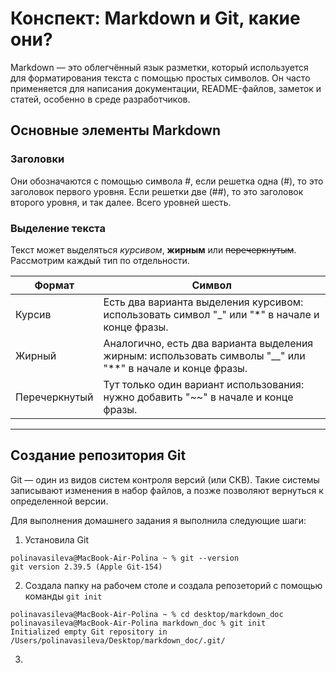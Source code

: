 # Конспект: Markdown и Git, какие они? 
Markdown — это облегчённый язык разметки, который используется для форматирования текста с помощью простых символов. Он часто применяется для написания документации, README-файлов, заметок и статей, особенно в среде разработчиков. 
## Основные элементы Markdown
### Заголовки
Они обозначаются с помощью символа #, если решетка одна (#), то это заголовок первого уровня. Если решетки две (##), то это заголовок второго уровня, и так далее. Всего уровней шесть. 
### Выделение текста
Текст может выделяться _курсивом_, __жирным__ или ~~перечеркнутым~~. Рассмотрим каждый тип по отдельности. 

| Формат | Символ |
|-|-|
| Курсив | Есть два варианта выделения курсивом: использовать символ "_" или "*" в начале и конце фразы. |
| Жирный | Аналогично, есть два варианта выделения жирным: использовать символы "__" или "**" в начале и конце фразы. |
| Перечеркнутый | Тут только один вариант использования: нужно добавить "~~" в начале и конце фразы. |

---

## Создание репозитория Git
Git — один из видов систем контроля версий (или СКВ). Такие системы записывают изменения в набор файлов, а позже позволяют вернуться к определенной версии.

Для выполнения домашнего задания я выполнила следующие шаги: 
1. Установила Git 
```
polinavasileva@MacBook-Air-Polina ~ % git --version
git version 2.39.5 (Apple Git-154)
```
2. Создала папку на рабочем столе и создала репозеторий с помощью команды `git init`
```
polinavasileva@MacBook-Air-Polina ~ % cd desktop/markdown_doc
polinavasileva@MacBook-Air-Polina markdown_doc % git init
Initialized empty Git repository in /Users/polinavasileva/Desktop/markdown_doc/.git/
```
3. 


